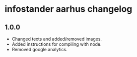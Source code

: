 # infostander aarhus changelog

## 1.0.0

* Changed texts and added/removed images.
* Added instructions for compiling with node.
* Removed google analytics.
